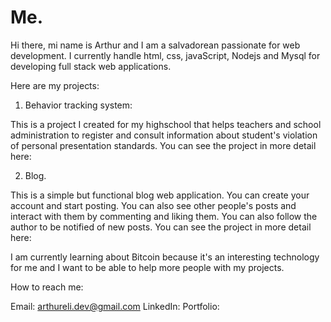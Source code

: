 # Me.

Hi there, mi name is Arthur and I am a salvadorean passionate for web development. I currently handle html, css, javaScript, Nodejs and Mysql for developing full stack web applications.

Here are my projects: 

1. Behavior tracking system:

This is a project I created for my highschool that helps teachers and school administration to register and consult information about student's violation of personal presentation standards. You can see the project in more detail here: 

2. Blog.

This is a simple but functional blog web application. You can create your account and start posting. You can also see other people's posts and interact with them by commenting and liking them. You can also follow the author to be notified of new posts. You can see the project in more detail here: 

I am currently learning about Bitcoin because it's an interesting technology for me and I want to be able to help more people with my projects.

How to reach me:

Email: arthureli.dev@gmail.com
LinkedIn: 
Portfolio: 
